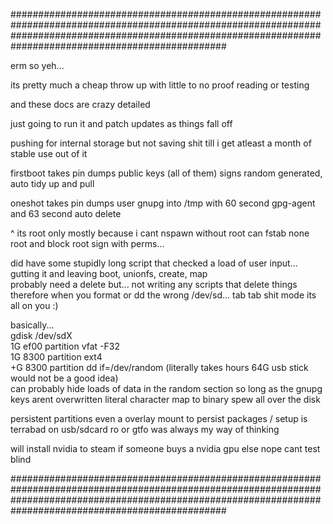 ###############################################################################################################################################################################################################

erm so yeh...

its pretty much a cheap throw up with little to no proof reading or testing

and these docs are crazy detailed 

just going to run it and patch updates as things fall off

pushing for internal storage but not saving shit till i get atleast a month of stable use out of it

firstboot takes pin dumps public keys (all of them) signs random generated, auto tidy up and pull

oneshot takes pin dumps user gnupg into /tmp with 60 second gpg-agent and 63 second auto delete

^ its root only mostly because i cant nspawn without root can fstab none root and block root sign with perms...

did have some stupidly long script that checked a load of user input...
gutting it and leaving boot, unionfs, create, map  
probably need a delete but... not writing any scripts that delete things therefore when you format or dd the wrong /dev/sd... tab tab shit mode its all on you :)

basically...<br />
gdisk /dev/sdX <br />
1G ef00 partition vfat -F32<br />
1G 8300 partition ext4<br />
+G 8300 partition dd if=/dev/random (literally takes hours 64G usb stick would not be a good idea)<br />
can probably hide loads of data in the random section so long as the gnupg keys arent overwritten
literal character map to binary spew all over the disk 

persistent partitions even a overlay mount to persist packages / setup is terrabad on usb/sdcard ro or gtfo was always my way of thinking<br />

will install nvidia to steam if someone buys a nvidia gpu else nope cant test blind

###############################################################################################################################################################################################################
